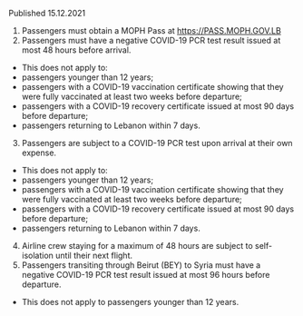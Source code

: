 Published 15.12.2021
1. Passengers must obtain a MOPH Pass at <a href="https://PASS.MOPH.GOV.LB">https://PASS.MOPH.GOV.LB</a>
2. Passengers must have a negative COVID-19 PCR test result issued at most 48 hours before arrival.
- This does not apply to:
- passengers younger than 12 years;
- passengers with a COVID-19 vaccination certificate showing that they were fully vaccinated at least two weeks before departure;
- passengers with a COVID-19 recovery certificate issued at most 90 days before departure;
- passengers returning to Lebanon within 7 days.
3. Passengers are subject to a COVID-19 PCR test upon arrival at their own expense.
- This does not apply to:
- passengers younger than 12 years;
- passengers with a COVID-19 vaccination certificate showing that they were fully vaccinated at least two weeks before departure;
- passengers with a COVID-19 recovery certificate issued at most 90 days before departure;
- passengers returning to Lebanon within 7 days.
4. Airline crew staying for a maximum of 48 hours are subject to self-isolation until their next flight.
5. Passengers transiting through Beirut (BEY) to Syria must have a negative COVID-19 PCR test result issued at most 96 hours before departure.
- This does not apply to passengers younger than 12 years.